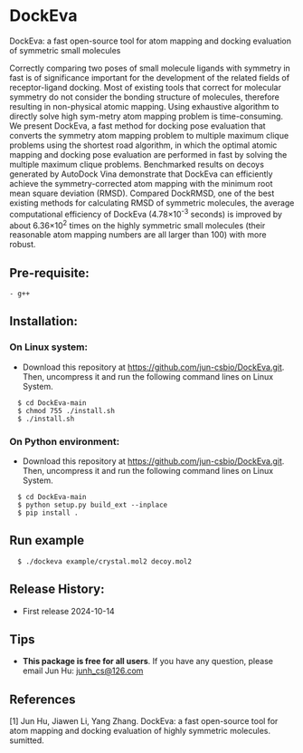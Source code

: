 # DockEva
DockEva: a fast open-source tool for atom mapping and docking evaluation of symmetric small molecules

Correctly comparing two poses of small molecule ligands with symmetry in fast is of significance important for the development of the related fields of receptor-ligand docking. Most of existing tools that correct for molecular symmetry do not consider the bonding structure of molecules, therefore resulting in non-physical atomic mapping. Using exhaustive algorithm to directly solve high sym-metry atom mapping problem is time-consuming. We present DockEva, a fast method for docking pose evaluation that converts the symmetry atom mapping problem to multiple maximum clique problems using the shortest road algorithm, in which the optimal atomic mapping and docking pose evaluation are performed in fast by solving the multiple maximum clique problems. Benchmarked results on decoys generated by AutoDock Vina demonstrate that DockEva can efficiently achieve the symmetry-corrected atom mapping with the minimum root mean square deviation (RMSD). Compared DockRMSD, one of the best existing methods for calculating RMSD of symmetric molecules, the average computational efficiency of DockEva (4.78×10<sup>-3</sup> seconds) is improved by about 6.36×10<sup>2</sup> times on the highly symmetric small molecules (their reasonable atom mapping numbers are all larger than 100) with more robust.

## Pre-requisite:
    - g++

## Installation:
### On Linux system:
* Download this repository at https://github.com/jun-csbio/DockEva.git. Then, uncompress it and run the following command lines on Linux System.

~~~
  $ cd DockEva-main
  $ chmod 755 ./install.sh
  $ ./install.sh
~~~
### On Python environment:
* Download this repository at https://github.com/jun-csbio/DockEva.git. Then, uncompress it and run the following command lines on Linux System.

~~~
  $ cd DockEva-main
  $ python setup.py build_ext --inplace  
  $ pip install .
~~~
## Run example
~~~
  $ ./dockeva example/crystal.mol2 decoy.mol2
~~~

## Release History:

- First release          2024-10-14

## Tips

* <b>This package is free for all users</b>. If you have any question, please email Jun Hu: junh_cs@126.com

## References
[1] Jun Hu, Jiawen Li, Yang Zhang. DockEva: a fast open-source tool for atom mapping and docking evaluation of highly symmetric molecules. sumitted.
